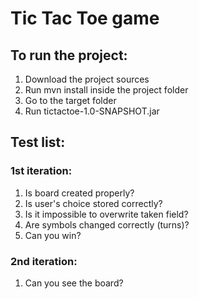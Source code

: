 # Tic Tac Toe game

## To run the project:
1. Download the project sources
2. Run mvn install inside the project folder
3. Go to the target folder
4. Run tictactoe-1.0-SNAPSHOT.jar

## Test list:
### 1st iteration:
1. Is board created properly?
2. Is user's choice stored correctly?
3. Is it impossible to overwrite taken field?
4. Are symbols changed correctly (turns)?
5. Can you win?

### 2nd iteration:
1. Can you see the board?
